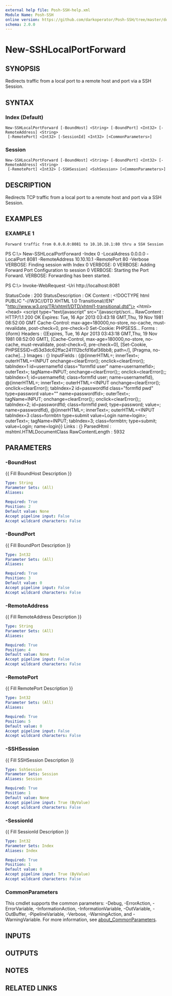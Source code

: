 ```yaml
---
external help file: Posh-SSH-help.xml
Module Name: Posh-SSH
online version: https://github.com/darkoperator/Posh-SSH/tree/master/docs
schema: 2.0.0
---
```


# New-SSHLocalPortForward

## SYNOPSIS
Redirects traffic from a local port to a remote host and port via a SSH Session.

## SYNTAX

### Index (Default)
```
New-SSHLocalPortForward [-BoundHost] <String> [-BoundPort] <Int32> [-RemoteAddress] <String>
 [-RemotePort] <Int32> [-SessionId] <Int32> [<CommonParameters>]
```

### Session
```
New-SSHLocalPortForward [-BoundHost] <String> [-BoundPort] <Int32> [-RemoteAddress] <String>
 [-RemotePort] <Int32> [-SSHSession] <SshSession> [<CommonParameters>]
```

## DESCRIPTION
Redirects TCP traffic from a local port to a remote host and port via a SSH Session.

## EXAMPLES

### EXAMPLE 1
```
Forward traffic from 0.0.0.0:8081 to 10.10.10.1:80 thru a SSH Session
```

PS C:\\\> New-SSHLocalPortForward -Index 0 -LocalAdress 0.0.0.0 -LocalPort 8081 -RemoteAddress 10.10.10.1 -RemotePort 80 -Verbose
 VERBOSE: Finding session with Index 0
 VERBOSE: 0
 VERBOSE: Adding Forward Port Configuration to session 0
 VERBOSE: Starting the Port Forward.
 VERBOSE: Forwarding has been started.

 PS C:\\\> Invoke-WebRequest -Uri http://localhost:8081


 StatusCode        : 200
 StatusDescription : OK
 Content           :
                     \<!DOCTYPE html PUBLIC "-//W3C//DTD XHTML 1.0 Transitional//EN"
                             "http://www.w3.org/TR/xhtml1/DTD/xhtml1-transitional.dtd"\>
                     \<html\>
                         \<head\>
                             \<script type="text/javascript" src="/javascript/scri...
 RawContent        : HTTP/1.1 200 OK
                     Expires: Tue, 16 Apr 2013 03:43:18 GMT,Thu, 19 Nov 1981 08:52:00 GMT
                     Cache-Control: max-age=180000,no-store, no-cache, must-revalidate, post-check=0, pre-check=0
                     Set-Cookie: PHPSESS...
 Forms             : {iform}
 Headers           : {\[Expires, Tue, 16 Apr 2013 03:43:18 GMT,Thu, 19 Nov 1981 08:52:00 GMT\], \[Cache-Control, max-age=180000,no-store, no-cache,
                     must-revalidate, post-check=0, pre-check=0\], \[Set-Cookie, PHPSESSID=d53d3dc62ffac241112bcfd16af36bb8; path=/\], \[Pragma, no-cache\]...}
 Images            : {}
 InputFields       : {@{innerHTML=; innerText=; outerHTML=\<INPUT onchange=clearError(); onclick=clearError(); tabIndex=1 id=usernamefld class="formfld user"
                     name=usernamefld\>; outerText=; tagName=INPUT; onchange=clearError();; onclick=clearError();; tabIndex=1; id=usernamefld; class=formfld
                     user; name=usernamefld}, @{innerHTML=; innerText=; outerHTML=\<INPUT onchange=clearError(); onclick=clearError(); tabIndex=2
                     id=passwordfld class="formfld pwd" type=password value="" name=passwordfld\>; outerText=; tagName=INPUT; onchange=clearError();;
                     onclick=clearError();; tabIndex=2; id=passwordfld; class=formfld pwd; type=password; value=; name=passwordfld}, @{innerHTML=;
                     innerText=; outerHTML=\<INPUT tabIndex=3 class=formbtn type=submit value=Login name=login\>; outerText=; tagName=INPUT; tabIndex=3;
                     class=formbtn; type=submit; value=Login; name=login}}
 Links             : {}
 ParsedHtml        : mshtml.HTMLDocumentClass
 RawContentLength  : 5932

## PARAMETERS

### -BoundHost
{{ Fill BoundHost Description }}

```yaml
Type: String
Parameter Sets: (All)
Aliases:

Required: True
Position: 2
Default value: None
Accept pipeline input: False
Accept wildcard characters: False
```

### -BoundPort
{{ Fill BoundPort Description }}

```yaml
Type: Int32
Parameter Sets: (All)
Aliases:

Required: True
Position: 3
Default value: 0
Accept pipeline input: False
Accept wildcard characters: False
```

### -RemoteAddress
{{ Fill RemoteAddress Description }}

```yaml
Type: String
Parameter Sets: (All)
Aliases:

Required: True
Position: 4
Default value: None
Accept pipeline input: False
Accept wildcard characters: False
```

### -RemotePort
{{ Fill RemotePort Description }}

```yaml
Type: Int32
Parameter Sets: (All)
Aliases:

Required: True
Position: 5
Default value: 0
Accept pipeline input: False
Accept wildcard characters: False
```

### -SSHSession
{{ Fill SSHSession Description }}

```yaml
Type: SshSession
Parameter Sets: Session
Aliases: Session

Required: True
Position: 1
Default value: None
Accept pipeline input: True (ByValue)
Accept wildcard characters: False
```

### -SessionId
{{ Fill SessionId Description }}

```yaml
Type: Int32
Parameter Sets: Index
Aliases: Index

Required: True
Position: 1
Default value: 0
Accept pipeline input: True (ByValue)
Accept wildcard characters: False
```

### CommonParameters
This cmdlet supports the common parameters: -Debug, -ErrorAction, -ErrorVariable, -InformationAction, -InformationVariable, -OutVariable, -OutBuffer, -PipelineVariable, -Verbose, -WarningAction, and -WarningVariable. For more information, see [about_CommonParameters](http://go.microsoft.com/fwlink/?LinkID=113216).

## INPUTS

## OUTPUTS

## NOTES

## RELATED LINKS
